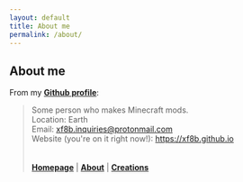 ```yaml
---
layout: default
title: About me
permalink: /about/
---
```

## About me  
From my [**Github profile**](https://www.github.com/xf8b):  
> Some person who makes Minecraft mods.  
> Location: Earth  
> Email: xf8b.inquiries@protonmail.com  
> Website (you're on it right now!): https://xf8b.github.io  
<br><br>
[**Homepage**](https://xf8b.github.io) | [**About**](https://xf8b.github.io/about/) | [**Creations**](https://xf8b.github.io/creations/)
